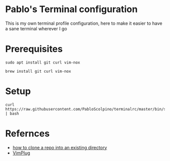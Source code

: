 # Pablo's Terminal configuration
This is my own terminal profile configuration, here to make it easier to have a sane terminal wherever I go

# Prerequisites

    sudo apt install git curl vim-nox

    brew install git curl vim-nox

# Setup

    curl https://raw.githubusercontent.com/PabloScolpino/terminalrc/master/bin/shell_init_script.sh | bash

# Refernces
* [how to clone a repo into an existing directory](http://stackoverflow.com/questions/2411031/how-do-i-clone-into-a-non-empty-directory)
* [VimPlug](https://github.com/junegunn/vim-plug)
